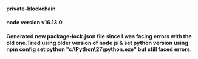 #### private-blockchain

#### node version v16.13.0

#### Generated new package-lock.json file since I was facing errors with the old one.Tried using older version of node js & set python version using npm config set python "c:\Python\27\python.exe" but still faced errors.
